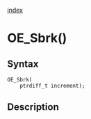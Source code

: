 [index](index.md)

# OE_Sbrk()



## Syntax

    OE_Sbrk(
        ptrdiff_t increment);
## Description 


